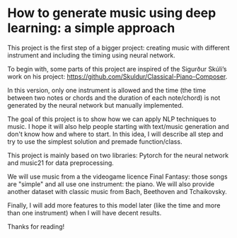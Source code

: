 # How to generate music using deep learning: a simple approach

This project is the first step of a bigger project: creating music with different instrument and including the timing using neural network.

To begin with, some parts of this project are inspired of the Sigurður Skúli’s work on his project: https://github.com/Skuldur/Classical-Piano-Composer.

In this version, only one instrument is allowed and the time (the time between two notes or chords and the duration of each note/chord) is not generated by the neural network but manually implemented.

The goal of this project is to show how we can apply NLP techniques to music. I hope it will also help people starting with text/music generation and don't know how and where to start. In this idea, I will describe all step and try to use the simplest solution and premade function/class.

This project is mainly based on two libraries: Pytorch for the neural network and music21 for data preprocessing.

We will use music from a the videogame licence Final Fantasy: those songs are "simple" and all use one instrument: the piano. We will also provide another dataset with classic music from Bach, Beethoven and Tchaikovsky.

Finally, I will add more features to this model later (like the time and more than one instrument) when I will have decent results.

Thanks for reading!